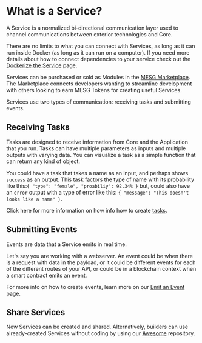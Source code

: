 # What is a Service?

A Service is a normalized bi-directional communication layer used to channel communications between exterior technologies and Core.

There are no limits to what you can connect with Services, as long as it can run inside Docker \(as long as it can run on a computer\). If you need more details about how to connect dependencies to your service check out the [Dockerize the Service](dockerize-the-service.md) page.

Services can be purchased or sold as Modules in the [MESG Marketplace](https://mesg.com/marketplace). The Marketplace connects developers wanting to streamline development with others looking to earn MESG Tokens for creating useful Services. 

Services use two types of communication: receiving tasks and submitting events. 

## Receiving Tasks

Tasks are designed to receive information from Core and the Application that you run. Tasks can have multiple parameters as inputs and multiple outputs with varying data. You can visualize a task as a simple function that can return any kind of object.

You could have a task that takes a name as an input, and perhaps shows `success` as an output. This task factors the type of name with its probability like this:`{ "type": "female", "proabiliy": 92.34% }` but, could also have an `error` output with a type of error like this: `{ "message": "This doesn't looks like a name" }`.

Click here for more information on how info how to create [tasks](listen-for-tasks.html).

## Submitting Events

Events are data that a Service emits in real time.   
  
Let's say you are working with a webserver. An event could be when there is a request with data in the payload, or it could be different events for each of the different routes of your API, or could be in a blockchain context when a smart contract emits an event.

For more info on how to create events, learn more on our [Emit an Event](emit-an-event.md) page.

## Share Services 

New Services can be created and shared. Alternatively, builders can use already-created Services without coding by using our [Awesome](https://github.com/mesg-foundation/awesome) repository.   
   

